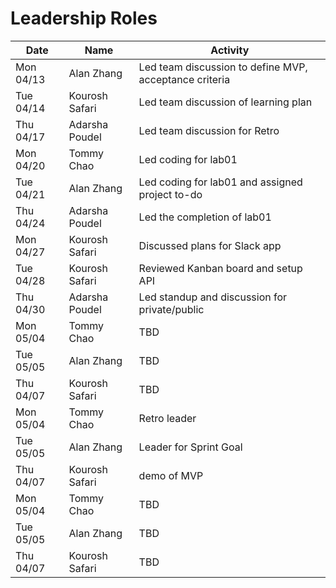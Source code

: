 # Leadership Roles

| Date      | Name              | Activity                                               |
|-----------|-------------------|--------------------------------------------------------|
| Mon 04/13 | Alan Zhang        | Led team discussion to define MVP, acceptance criteria | 
| Tue 04/14 | Kourosh Safari    | Led team discussion of learning plan                   | 
| Thu 04/17 | Adarsha Poudel    | Led team discussion for Retro                          | 
| Mon 04/20 | Tommy Chao        | Led coding for lab01                                   | 
| Tue 04/21 | Alan Zhang        | Led coding for lab01 and assigned project to-do        | 
| Thu 04/24 | Adarsha Poudel    | Led the completion of lab01                            | 
| Mon 04/27 | Kourosh Safari    | Discussed plans for Slack app                          | 
| Tue 04/28 | Kourosh Safari    | Reviewed Kanban board and setup API                    |
| Thu 04/30 | Adarsha Poudel    | Led standup and discussion for private/public          | 
| Mon 05/04 | Tommy Chao        | TBD                                                    | 
| Tue 05/05 | Alan Zhang        | TBD                                                    | 
| Thu 04/07 | Kourosh Safari    | TBD                                                    |
| Mon 05/04 | Tommy Chao        | Retro leader                                           | 
| Tue 05/05 | Alan Zhang        | Leader for Sprint Goal                                 | 
| Thu 04/07 | Kourosh Safari    | demo of MVP                                            |
| Mon 05/04 | Tommy Chao        | TBD                                                    | 
| Tue 05/05 | Alan Zhang        | TBD                                                    | 
| Thu 04/07 | Kourosh Safari    | TBD                                                    |

